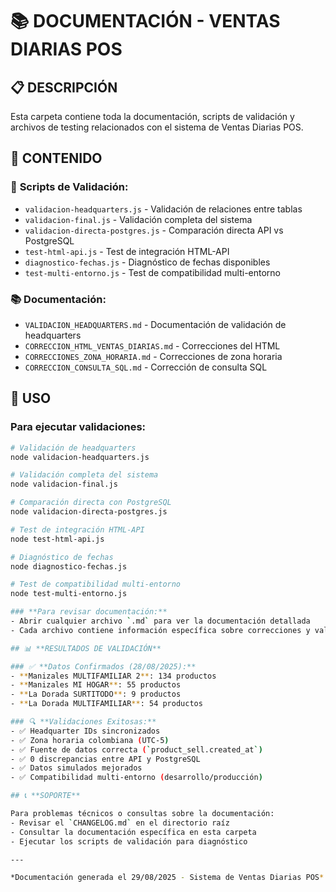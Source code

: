# 📚 DOCUMENTACIÓN - VENTAS DIARIAS POS

## 📋 **DESCRIPCIÓN**

Esta carpeta contiene toda la documentación, scripts de validación y archivos de testing relacionados con el sistema de Ventas Diarias POS.

## 📁 **CONTENIDO**

### 🧪 **Scripts de Validación:**
- `validacion-headquarters.js` - Validación de relaciones entre tablas
- `validacion-final.js` - Validación completa del sistema
- `validacion-directa-postgres.js` - Comparación directa API vs PostgreSQL
- `test-html-api.js` - Test de integración HTML-API
- `diagnostico-fechas.js` - Diagnóstico de fechas disponibles
- `test-multi-entorno.js` - Test de compatibilidad multi-entorno

### 📚 **Documentación:**
- `VALIDACION_HEADQUARTERS.md` - Documentación de validación de headquarters
- `CORRECCION_HTML_VENTAS_DIARIAS.md` - Correcciones del HTML
- `CORRECCIONES_ZONA_HORARIA.md` - Correcciones de zona horaria
- `CORRECCION_CONSULTA_SQL.md` - Corrección de consulta SQL

## 🚀 **USO**

### **Para ejecutar validaciones:**
```bash
# Validación de headquarters
node validacion-headquarters.js

# Validación completa del sistema
node validacion-final.js

# Comparación directa con PostgreSQL
node validacion-directa-postgres.js

# Test de integración HTML-API
node test-html-api.js

# Diagnóstico de fechas
node diagnostico-fechas.js

# Test de compatibilidad multi-entorno
node test-multi-entorno.js

### **Para revisar documentación:**
- Abrir cualquier archivo `.md` para ver la documentación detallada
- Cada archivo contiene información específica sobre correcciones y validaciones

## 📊 **RESULTADOS DE VALIDACIÓN**

### ✅ **Datos Confirmados (28/08/2025):**
- **Manizales MULTIFAMILIAR 2**: 134 productos
- **Manizales MI HOGAR**: 55 productos
- **La Dorada SURTITODO**: 9 productos
- **La Dorada MULTIFAMILIAR**: 54 productos

### 🔍 **Validaciones Exitosas:**
- ✅ Headquarter IDs sincronizados
- ✅ Zona horaria colombiana (UTC-5)
- ✅ Fuente de datos correcta (`product_sell.created_at`)
- ✅ 0 discrepancias entre API y PostgreSQL
- ✅ Datos simulados mejorados
- ✅ Compatibilidad multi-entorno (desarrollo/producción)

## 📞 **SOPORTE**

Para problemas técnicos o consultas sobre la documentación:
- Revisar el `CHANGELOG.md` en el directorio raíz
- Consultar la documentación específica en esta carpeta
- Ejecutar los scripts de validación para diagnóstico

---

*Documentación generada el 29/08/2025 - Sistema de Ventas Diarias POS*

